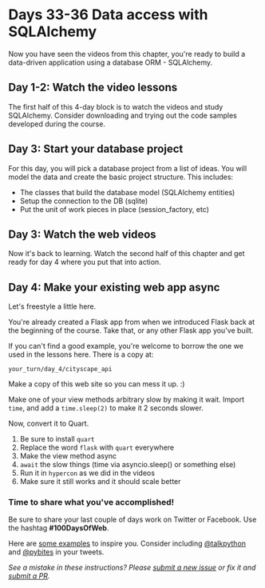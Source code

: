 # Days 33-36 Data access with SQLAlchemy

Now you have seen the videos from this chapter, you're ready to build a data-driven application using a database ORM - SQLAlchemy.

## Day 1-2: Watch the video lessons

The first half of this 4-day block is to watch the videos and study SQLAlchemy. Consider downloading and trying out the code samples developed during the course.

## Day 3: Start your database project

For this day, you will pick a database project from a list of ideas. You will model the data and create the basic project structure. This includes:

* The classes that build the database model (SQLAlchemy entities)
* Setup the connection to the DB (sqlite)
* Put the unit of work pieces in place (session_factory, etc)




## Day 3: Watch the web videos

Now it's back to learning. Watch the second half of this chapter and get ready for day 4 where you put that into action.

## Day 4: Make your existing web app async

Let's freestyle a little here.

You're already created a Flask app from when we introduced Flask back at the beginning of the course. Take that, or any other Flask app you've built.

If you can't find a good example, you're welcome to borrow the one we used in the lessons here. There is a copy at:

`your_turn/day_4/cityscape_api`

Make a copy of this web site so you can mess it up. :)

Make one of your view methods arbitrary slow by making it wait. Import `time`, and add a `time.sleep(2)` to make it 2 seconds slower.

Now, convert it to Quart.

1. Be sure to install `quart`
2. Replace the word `flask` with `quart` everywhere
2. Make the view method async
3. `await` the slow things (time via asyncio.sleep() or something else)
4. Run it in `hypercon` as we did in the videos
5. Make sure it still works and it should scale better 

### Time to share what you've accomplished!

Be sure to share your last couple of days work on Twitter or Facebook. Use the hashtag **#100DaysOfWeb**. 

Here are [some examples](https://twitter.com/search?q=%23100DaysOfCode) to inspire you. Consider including [@talkpython](https://twitter.com/talkpython) and [@pybites](https://twitter.com/pybites) in your tweets.

*See a mistake in these instructions? Please [submit a new issue](https://github.com/talkpython/100daysofweb-with-python-course/issues) or fix it and [submit a PR](https://github.com/talkpython/100daysofweb-with-python-course/pulls).*
